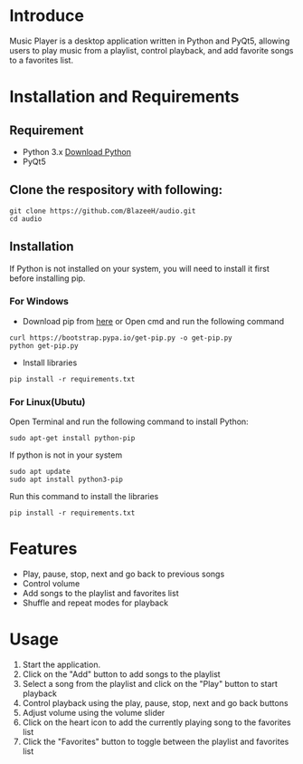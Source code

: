 # Introduce

Music Player is a desktop application written in Python and PyQt5, allowing users to play music from a playlist, control playback, and add favorite songs to a favorites list.

# Installation and Requirements
## Requirement
- Python 3.x [Download Python](https://www.python.org/downloads/)
- PyQt5

## Clone the respository with following:
```
git clone https://github.com/BlazeeH/audio.git
cd audio
```
## Installation
If Python is not installed on your system, you will need to install it first before installing pip.
### For Windows
- Download pip from [here](https://pip.pypa.io/en/stable/installation/) or Open cmd and run the following command
```
curl https://bootstrap.pypa.io/get-pip.py -o get-pip.py
python get-pip.py
```
- Install libraries
```
pip install -r requirements.txt
```
### For Linux(Ubutu)
Open Terminal and run the following command to install Python:
```
sudo apt-get install python-pip
```
If python is not in your system 
```
sudo apt update
sudo apt install python3-pip
```
Run this command to install the libraries
```
pip install -r requirements.txt
```
# Features
- Play, pause, stop, next and go back to previous songs
- Control volume 
- Add songs to the playlist and favorites list
- Shuffle and repeat modes for playback

# Usage
1. Start the application.
2. Click on the "Add" button to add songs to the playlist
3. Select a song from the playlist and click on the "Play" button to start playback
4. Control playback using the play, pause, stop, next and go back buttons
5. Adjust volume using the volume slider
6. Click on the heart icon to add the currently playing song to the favorites list
7. Click the "Favorites" button to toggle between the playlist and favorites list
